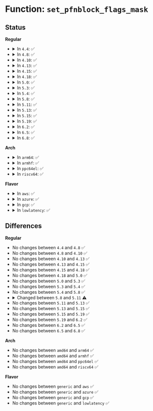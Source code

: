 # Function: <code>set_pfnblock_flags_mask</code>

## Status
<b>Regular</b>
<ul>
<li>
<details>
<summary>In <code>4.4</code>: ✅</summary>

```c
void set_pfnblock_flags_mask(struct page *page, long unsigned int flags, long unsigned int pfn, long unsigned int end_bitidx, long unsigned int mask);
```

**Collision:** Unique Global

**Inline:** No

**Transformation:** False

**Instances:**

```
In mm/page_alloc.c (ffffffff81195380)
Location: mm/page_alloc.c:6463
Inline: False
Direct callers:
  - mm/page_alloc.c:set_pageblock_migratetype
  - mm/compaction.c:__reset_isolation_suitable
  - mm/compaction.c:update_pageblock_skip
```
**Symbols:**

```
ffffffff81195380-ffffffff811953fe: set_pfnblock_flags_mask (STB_GLOBAL)
```
</details>
</li>
<li>
<details>
<summary>In <code>4.8</code>: ✅</summary>

```c
void set_pfnblock_flags_mask(struct page *page, long unsigned int flags, long unsigned int pfn, long unsigned int end_bitidx, long unsigned int mask);
```

**Collision:** Unique Global

**Inline:** No

**Transformation:** False

**Instances:**

```
In mm/page_alloc.c (ffffffff811a7fb0)
Location: mm/page_alloc.c:415
Inline: False
Direct callers:
  - mm/page_alloc.c:set_pageblock_migratetype
  - mm/compaction.c:update_pageblock_skip
  - mm/compaction.c:__reset_isolation_suitable
```
**Symbols:**

```
ffffffff811a7fb0-ffffffff811a8033: set_pfnblock_flags_mask (STB_GLOBAL)
```
</details>
</li>
<li>
<details>
<summary>In <code>4.10</code>: ✅</summary>

```c
void set_pfnblock_flags_mask(struct page *page, long unsigned int flags, long unsigned int pfn, long unsigned int end_bitidx, long unsigned int mask);
```

**Collision:** Unique Global

**Inline:** No

**Transformation:** False

**Instances:**

```
In mm/page_alloc.c (ffffffff811b8380)
Location: mm/page_alloc.c:420
Inline: False
Direct callers:
  - mm/page_alloc.c:set_pageblock_migratetype
  - mm/compaction.c:update_pageblock_skip
  - mm/compaction.c:__reset_isolation_suitable
```
**Symbols:**

```
ffffffff811b8380-ffffffff811b8403: set_pfnblock_flags_mask (STB_GLOBAL)
```
</details>
</li>
<li>
<details>
<summary>In <code>4.13</code>: ✅</summary>

```c
void set_pfnblock_flags_mask(struct page *page, long unsigned int flags, long unsigned int pfn, long unsigned int end_bitidx, long unsigned int mask);
```

**Collision:** Unique Global

**Inline:** No

**Transformation:** False

**Instances:**

```
In mm/page_alloc.c (ffffffff811c01e0)
Location: mm/page_alloc.c:436
Inline: False
Direct callers:
  - mm/page_alloc.c:set_pageblock_migratetype
  - mm/compaction.c:update_pageblock_skip
  - mm/compaction.c:__reset_isolation_suitable
```
**Symbols:**

```
ffffffff811c01e0-ffffffff811c025b: set_pfnblock_flags_mask (STB_GLOBAL)
```
</details>
</li>
<li>
<details>
<summary>In <code>4.15</code>: ✅</summary>

```c
void set_pfnblock_flags_mask(struct page *page, long unsigned int flags, long unsigned int pfn, long unsigned int end_bitidx, long unsigned int mask);
```

**Collision:** Unique Global

**Inline:** No

**Transformation:** False

**Instances:**

```
In mm/page_alloc.c (ffffffff811d4cb0)
Location: mm/page_alloc.c:451
Inline: False
Direct callers:
  - mm/page_alloc.c:set_pageblock_migratetype
  - mm/compaction.c:update_pageblock_skip
  - mm/compaction.c:__reset_isolation_suitable
```
**Symbols:**

```
ffffffff811d4cb0-ffffffff811d4d34: set_pfnblock_flags_mask (STB_GLOBAL)
```
</details>
</li>
<li>
<details>
<summary>In <code>4.18</code>: ✅</summary>

```c
void set_pfnblock_flags_mask(struct page *page, long unsigned int flags, long unsigned int pfn, long unsigned int end_bitidx, long unsigned int mask);
```

**Collision:** Unique Global

**Inline:** No

**Transformation:** False

**Instances:**

```
In mm/page_alloc.c (ffffffff811f60d0)
Location: mm/page_alloc.c:412
Inline: False
Direct callers:
  - mm/page_alloc.c:set_pageblock_migratetype
  - mm/compaction.c:update_pageblock_skip
  - mm/compaction.c:__reset_isolation_suitable
```
**Symbols:**

```
ffffffff811f60d0-ffffffff811f615c: set_pfnblock_flags_mask (STB_GLOBAL)
```
</details>
</li>
<li>
<details>
<summary>In <code>5.0</code>: ✅</summary>

```c
void set_pfnblock_flags_mask(struct page *page, long unsigned int flags, long unsigned int pfn, long unsigned int end_bitidx, long unsigned int mask);
```

**Collision:** Unique Global

**Inline:** No

**Transformation:** False

**Instances:**

```
In mm/page_alloc.c (ffffffff812083a0)
Location: mm/page_alloc.c:456
Inline: False
Direct callers:
  - mm/page_alloc.c:set_pageblock_migratetype
  - mm/compaction.c:update_pageblock_skip
  - mm/compaction.c:__reset_isolation_suitable
```
**Symbols:**

```
ffffffff812083a0-ffffffff81208428: set_pfnblock_flags_mask (STB_GLOBAL)
```
</details>
</li>
<li>
<details>
<summary>In <code>5.3</code>: ✅</summary>

```c
void set_pfnblock_flags_mask(struct page *page, long unsigned int flags, long unsigned int pfn, long unsigned int end_bitidx, long unsigned int mask);
```

**Collision:** Unique Global

**Inline:** No

**Transformation:** False

**Instances:**

```
In mm/page_alloc.c (ffffffff8126e790)
Location: mm/page_alloc.c:518
Inline: False
Direct callers:
  - mm/compaction.c:compact_zone
  - mm/compaction.c:compaction_alloc
  - mm/compaction.c:fast_isolate_freepages
  - mm/compaction.c:isolate_migratepages_block
  - mm/compaction.c:isolate_migratepages_block
  - mm/compaction.c:__reset_isolation_pfn
  - mm/compaction.c:__reset_isolation_pfn
  - mm/page_alloc.c:set_pageblock_migratetype
```
**Symbols:**

```
ffffffff8126e790-ffffffff8126e814: set_pfnblock_flags_mask (STB_GLOBAL)
```
</details>
</li>
<li>
<details>
<summary>In <code>5.4</code>: ✅</summary>

```c
void set_pfnblock_flags_mask(struct page *page, long unsigned int flags, long unsigned int pfn, long unsigned int end_bitidx, long unsigned int mask);
```

**Collision:** Unique Global

**Inline:** No

**Transformation:** False

**Instances:**

```
In mm/page_alloc.c (ffffffff8127d5d0)
Location: mm/page_alloc.c:505
Inline: False
Direct callers:
  - mm/compaction.c:compact_zone
  - mm/compaction.c:compaction_alloc
  - mm/compaction.c:fast_isolate_freepages
  - mm/compaction.c:isolate_migratepages_block
  - mm/compaction.c:isolate_migratepages_block
  - mm/compaction.c:__reset_isolation_pfn
  - mm/compaction.c:__reset_isolation_pfn
  - mm/page_alloc.c:set_pageblock_migratetype
```
**Symbols:**

```
ffffffff8127d5d0-ffffffff8127d654: set_pfnblock_flags_mask (STB_GLOBAL)
```
</details>
</li>
<li>
<details>
<summary>In <code>5.8</code>: ✅</summary>

```c
void set_pfnblock_flags_mask(struct page *page, long unsigned int flags, long unsigned int pfn, long unsigned int end_bitidx, long unsigned int mask);
```

**Collision:** Unique Global

**Inline:** No

**Transformation:** False

**Instances:**

```
In mm/page_alloc.c (ffffffff812af5b0)
Location: mm/page_alloc.c:504
Inline: False
Direct callers:
  - mm/compaction.c:fast_find_migrateblock
  - mm/compaction.c:isolate_freepages
  - mm/compaction.c:fast_isolate_freepages
  - mm/compaction.c:isolate_migratepages_block
  - mm/compaction.c:isolate_migratepages_block
  - mm/compaction.c:__reset_isolation_pfn
  - mm/compaction.c:__reset_isolation_pfn
  - mm/page_alloc.c:__isolate_free_page
  - mm/page_alloc.c:unreserve_highatomic_pageblock
  - mm/page_alloc.c:steal_suitable_fallback
  - mm/page_alloc.c:steal_suitable_fallback
```
**Symbols:**

```
ffffffff812af5b0-ffffffff812af639: set_pfnblock_flags_mask (STB_GLOBAL)
```
</details>
</li>
<li>
<details>
<summary>In <code>5.11</code>: ✅</summary>

```c
void set_pfnblock_flags_mask(struct page *page, long unsigned int flags, long unsigned int pfn, long unsigned int mask);
```

**Collision:** Unique Global

**Inline:** No

**Transformation:** False

**Instances:**

```
In mm/page_alloc.c (ffffffff812bb200)
Location: mm/page_alloc.c:506
Inline: False
Direct callers:
  - mm/compaction.c:fast_find_migrateblock
  - mm/compaction.c:isolate_freepages
  - mm/compaction.c:fast_isolate_freepages
  - mm/compaction.c:isolate_migratepages_block
  - mm/compaction.c:isolate_migratepages_block
  - mm/compaction.c:__reset_isolation_pfn
  - mm/compaction.c:__reset_isolation_pfn
  - mm/page_alloc.c:__isolate_free_page
  - mm/page_alloc.c:unreserve_highatomic_pageblock
  - mm/page_alloc.c:steal_suitable_fallback
  - mm/page_alloc.c:steal_suitable_fallback
```
**Symbols:**

```
ffffffff812bb200-ffffffff812bb27f: set_pfnblock_flags_mask (STB_GLOBAL)
```
</details>
</li>
<li>
<details>
<summary>In <code>5.13</code>: ✅</summary>

```c
void set_pfnblock_flags_mask(struct page *page, long unsigned int flags, long unsigned int pfn, long unsigned int mask);
```

**Collision:** Unique Global

**Inline:** No

**Transformation:** False

**Instances:**

```
In mm/page_alloc.c (ffffffff812c0350)
Location: mm/page_alloc.c:528
Inline: False
Direct callers:
  - mm/compaction.c:fast_find_migrateblock
  - mm/compaction.c:isolate_freepages
  - mm/compaction.c:isolate_migratepages_block
  - mm/compaction.c:isolate_migratepages_block
  - mm/compaction.c:__reset_isolation_pfn
  - mm/compaction.c:__reset_isolation_pfn
  - mm/page_alloc.c:__isolate_free_page
  - mm/page_alloc.c:unreserve_highatomic_pageblock
  - mm/page_alloc.c:steal_suitable_fallback
  - mm/page_alloc.c:steal_suitable_fallback
```
**Symbols:**

```
ffffffff812c0350-ffffffff812c03cf: set_pfnblock_flags_mask (STB_GLOBAL)
```
</details>
</li>
<li>
<details>
<summary>In <code>5.15</code>: ✅</summary>

```c
void set_pfnblock_flags_mask(struct page *page, long unsigned int flags, long unsigned int pfn, long unsigned int mask);
```

**Collision:** Unique Global

**Inline:** No

**Transformation:** False

**Instances:**

```
In mm/page_alloc.c (ffffffff813030e0)
Location: mm/page_alloc.c:531
Inline: False
Direct callers:
  - mm/compaction.c:fast_find_migrateblock
  - mm/compaction.c:isolate_freepages
  - mm/compaction.c:isolate_migratepages_block
  - mm/compaction.c:isolate_migratepages_block
  - mm/compaction.c:__reset_isolation_pfn
  - mm/compaction.c:__reset_isolation_pfn
  - mm/page_alloc.c:__isolate_free_page
  - mm/page_alloc.c:unreserve_highatomic_pageblock
  - mm/page_alloc.c:steal_suitable_fallback
  - mm/page_alloc.c:steal_suitable_fallback
```
**Symbols:**

```
ffffffff813030e0-ffffffff8130315f: set_pfnblock_flags_mask (STB_GLOBAL)
```
</details>
</li>
<li>
<details>
<summary>In <code>5.19</code>: ✅</summary>

```c
void set_pfnblock_flags_mask(struct page *page, long unsigned int flags, long unsigned int pfn, long unsigned int mask);
```

**Collision:** Unique Global

**Inline:** No

**Transformation:** False

**Instances:**

```
In mm/page_alloc.c (ffffffff8136aa70)
Location: mm/page_alloc.c:521
Inline: False
Direct callers:
  - mm/compaction.c:fast_find_migrateblock
  - mm/compaction.c:isolate_freepages
  - mm/compaction.c:isolate_migratepages_block
  - mm/compaction.c:isolate_migratepages_block
  - mm/compaction.c:__reset_isolation_pfn
  - mm/page_alloc.c:__isolate_free_page
  - mm/page_alloc.c:unreserve_highatomic_pageblock
  - mm/page_alloc.c:steal_suitable_fallback
  - mm/page_alloc.c:steal_suitable_fallback
```
**Symbols:**

```
ffffffff8136aa70-ffffffff8136ab1d: set_pfnblock_flags_mask (STB_GLOBAL)
```
</details>
</li>
<li>
<details>
<summary>In <code>6.2</code>: ✅</summary>

```c
void set_pfnblock_flags_mask(struct page *page, long unsigned int flags, long unsigned int pfn, long unsigned int mask);
```

**Collision:** Unique Global

**Inline:** No

**Transformation:** False

**Instances:**

```
In mm/page_alloc.c (ffffffff813e6da0)
Location: mm/page_alloc.c:582
Inline: False
Direct callers:
  - mm/compaction.c:fast_find_migrateblock
  - mm/compaction.c:isolate_freepages
  - mm/compaction.c:isolate_migratepages_block
  - mm/compaction.c:isolate_migratepages_block
  - mm/compaction.c:__reset_isolation_pfn
  - mm/page_alloc.c:__init_zone_device_page
  - mm/page_alloc.c:memmap_init_range
  - mm/page_alloc.c:__isolate_free_page
  - mm/page_alloc.c:unreserve_highatomic_pageblock
  - mm/page_alloc.c:steal_suitable_fallback
  - mm/page_alloc.c:steal_suitable_fallback
```
**Symbols:**

```
ffffffff813e6da0-ffffffff813e6e4a: set_pfnblock_flags_mask (STB_GLOBAL)
```
</details>
</li>
<li>
<details>
<summary>In <code>6.5</code>: ✅</summary>

```c
void set_pfnblock_flags_mask(struct page *page, long unsigned int flags, long unsigned int pfn, long unsigned int mask);
```

**Collision:** Unique Global

**Inline:** No

**Transformation:** False

**Instances:**

```
In mm/page_alloc.c (ffffffff8141bf00)
Location: mm/page_alloc.c:423
Inline: False
Direct callers:
  - mm/compaction.c:isolate_freepages
  - mm/compaction.c:fast_isolate_freepages
  - mm/compaction.c:isolate_migratepages_block
  - mm/compaction.c:isolate_migratepages_block
  - mm/compaction.c:__reset_isolation_pfn
  - mm/page_alloc.c:get_page_from_freelist
  - mm/page_alloc.c:__isolate_free_page
  - mm/page_alloc.c:unreserve_highatomic_pageblock
  - mm/page_alloc.c:steal_suitable_fallback
  - mm/page_alloc.c:steal_suitable_fallback
```
**Symbols:**

```
ffffffff8141bf00-ffffffff8141bfaa: set_pfnblock_flags_mask (STB_GLOBAL)
```
</details>
</li>
<li>
<details>
<summary>In <code>6.8</code>: ✅</summary>

```c
void set_pfnblock_flags_mask(struct page *page, long unsigned int flags, long unsigned int pfn, long unsigned int mask);
```

**Collision:** Unique Global

**Inline:** No

**Transformation:** False

**Instances:**

```
In mm/page_alloc.c (ffffffff81448a70)
Location: mm/page_alloc.c:405
Inline: False
Direct callers:
  - mm/compaction.c:isolate_freepages
  - mm/compaction.c:fast_isolate_freepages
  - mm/compaction.c:isolate_migratepages_block
  - mm/compaction.c:isolate_migratepages_block
  - mm/compaction.c:__reset_isolation_pfn
  - mm/page_alloc.c:get_page_from_freelist
  - mm/page_alloc.c:__isolate_free_page
  - mm/page_alloc.c:unreserve_highatomic_pageblock
  - mm/page_alloc.c:steal_suitable_fallback
  - mm/page_alloc.c:steal_suitable_fallback
```
**Symbols:**

```
ffffffff81448a70-ffffffff81448b1a: set_pfnblock_flags_mask (STB_GLOBAL)
```
</details>
</li>
</ul>
<b>Arch</b>
<ul>
<li>
<details>
<summary>In <code>arm64</code>: ✅</summary>

```c
void set_pfnblock_flags_mask(struct page *page, long unsigned int flags, long unsigned int pfn, long unsigned int end_bitidx, long unsigned int mask);
```

**Collision:** Unique Global

**Inline:** No

**Transformation:** False

**Instances:**

```
In mm/page_alloc.c (ffff800010314ea0)
Location: mm/page_alloc.c:505
Inline: False
Direct callers:
  - mm/compaction.c:compact_zone
  - mm/compaction.c:compaction_alloc
  - mm/compaction.c:fast_isolate_freepages
  - mm/compaction.c:isolate_migratepages_block
  - mm/compaction.c:isolate_migratepages_block
  - mm/compaction.c:__reset_isolation_pfn
  - mm/page_alloc.c:set_pageblock_migratetype
```
**Symbols:**

```
ffff800010314ea0-ffff800010314f6c: set_pfnblock_flags_mask (STB_GLOBAL)
```
</details>
</li>
<li>
<details>
<summary>In <code>armhf</code>: ✅</summary>

```c
void set_pfnblock_flags_mask(struct page *page, long unsigned int flags, long unsigned int pfn, long unsigned int end_bitidx, long unsigned int mask);
```

**Collision:** Unique Global

**Inline:** No

**Transformation:** False

**Instances:**

```
In mm/page_alloc.c (c052f7e0)
Location: mm/page_alloc.c:505
Inline: False
Direct callers:
  - mm/compaction.c:compact_zone
  - mm/compaction.c:compaction_alloc
  - mm/compaction.c:fast_isolate_freepages
  - mm/compaction.c:isolate_migratepages_block
  - mm/compaction.c:isolate_migratepages_block
  - mm/compaction.c:__reset_isolation_pfn
  - mm/compaction.c:__reset_isolation_pfn
  - mm/page_alloc.c:set_pageblock_migratetype
```
**Symbols:**

```
c052f7e0-c052f884: set_pfnblock_flags_mask (STB_GLOBAL)
```
</details>
</li>
<li>
<details>
<summary>In <code>ppc64el</code>: ✅</summary>

```c
void set_pfnblock_flags_mask(struct page *page, long unsigned int flags, long unsigned int pfn, long unsigned int end_bitidx, long unsigned int mask);
```

**Collision:** Unique Global

**Inline:** No

**Transformation:** False

**Instances:**

```
In mm/page_alloc.c (c0000000003e6ba0)
Location: mm/page_alloc.c:505
Inline: False
Direct callers:
  - mm/compaction.c:compact_zone
  - mm/compaction.c:compaction_alloc
  - mm/compaction.c:fast_isolate_freepages
  - mm/compaction.c:isolate_migratepages_block
  - mm/compaction.c:isolate_migratepages_block
  - mm/compaction.c:__reset_isolation_pfn
  - mm/compaction.c:__reset_isolation_pfn
  - mm/page_alloc.c:set_pageblock_migratetype
```
**Symbols:**

```
c0000000003e6ba0-c0000000003e6c94: set_pfnblock_flags_mask (STB_GLOBAL)
```
</details>
</li>
<li>
<details>
<summary>In <code>riscv64</code>: ✅</summary>

```c
void set_pfnblock_flags_mask(struct page *page, long unsigned int flags, long unsigned int pfn, long unsigned int end_bitidx, long unsigned int mask);
```

**Collision:** Unique Global

**Inline:** No

**Transformation:** False

**Instances:**

```
In mm/page_alloc.c (ffffffe00021b9a2)
Location: mm/page_alloc.c:505
Inline: False
Direct callers:
  - mm/compaction.c:compact_zone
  - mm/compaction.c:compaction_alloc
  - mm/compaction.c:fast_isolate_freepages
  - mm/compaction.c:isolate_migratepages_block
  - mm/compaction.c:isolate_migratepages_block
  - mm/compaction.c:__reset_isolation_pfn
  - mm/compaction.c:__reset_isolation_pfn
  - mm/page_alloc.c:set_pageblock_migratetype
```
**Symbols:**

```
ffffffe00021b9a2-ffffffe00021ba46: set_pfnblock_flags_mask (STB_GLOBAL)
```
</details>
</li>
</ul>
<b>Flavor</b>
<ul>
<li>
<details>
<summary>In <code>aws</code>: ✅</summary>

```c
void set_pfnblock_flags_mask(struct page *page, long unsigned int flags, long unsigned int pfn, long unsigned int end_bitidx, long unsigned int mask);
```

**Collision:** Unique Global

**Inline:** No

**Transformation:** False

**Instances:**

```
In mm/page_alloc.c (ffffffff81275c20)
Location: mm/page_alloc.c:505
Inline: False
Direct callers:
  - mm/compaction.c:compact_zone
  - mm/compaction.c:compaction_alloc
  - mm/compaction.c:fast_isolate_freepages
  - mm/compaction.c:isolate_migratepages_block
  - mm/compaction.c:isolate_migratepages_block
  - mm/compaction.c:__reset_isolation_pfn
  - mm/compaction.c:__reset_isolation_pfn
  - mm/page_alloc.c:set_pageblock_migratetype
```
**Symbols:**

```
ffffffff81275c20-ffffffff81275ca4: set_pfnblock_flags_mask (STB_GLOBAL)
```
</details>
</li>
<li>
<details>
<summary>In <code>azure</code>: ✅</summary>

```c
void set_pfnblock_flags_mask(struct page *page, long unsigned int flags, long unsigned int pfn, long unsigned int end_bitidx, long unsigned int mask);
```

**Collision:** Unique Global

**Inline:** No

**Transformation:** False

**Instances:**

```
In mm/page_alloc.c (ffffffff81267b70)
Location: mm/page_alloc.c:505
Inline: False
Direct callers:
  - mm/compaction.c:compact_zone
  - mm/compaction.c:compaction_alloc
  - mm/compaction.c:fast_isolate_freepages
  - mm/compaction.c:isolate_migratepages_block
  - mm/compaction.c:isolate_migratepages_block
  - mm/compaction.c:__reset_isolation_pfn
  - mm/compaction.c:__reset_isolation_pfn
  - mm/page_alloc.c:set_pageblock_migratetype
```
**Symbols:**

```
ffffffff81267b70-ffffffff81267bf4: set_pfnblock_flags_mask (STB_GLOBAL)
```
</details>
</li>
<li>
<details>
<summary>In <code>gcp</code>: ✅</summary>

```c
void set_pfnblock_flags_mask(struct page *page, long unsigned int flags, long unsigned int pfn, long unsigned int end_bitidx, long unsigned int mask);
```

**Collision:** Unique Global

**Inline:** No

**Transformation:** False

**Instances:**

```
In mm/page_alloc.c (ffffffff812739c0)
Location: mm/page_alloc.c:505
Inline: False
Direct callers:
  - mm/compaction.c:compact_zone
  - mm/compaction.c:compaction_alloc
  - mm/compaction.c:fast_isolate_freepages
  - mm/compaction.c:isolate_migratepages_block
  - mm/compaction.c:isolate_migratepages_block
  - mm/compaction.c:__reset_isolation_pfn
  - mm/compaction.c:__reset_isolation_pfn
  - mm/page_alloc.c:set_pageblock_migratetype
```
**Symbols:**

```
ffffffff812739c0-ffffffff81273a44: set_pfnblock_flags_mask (STB_GLOBAL)
```
</details>
</li>
<li>
<details>
<summary>In <code>lowlatency</code>: ✅</summary>

```c
void set_pfnblock_flags_mask(struct page *page, long unsigned int flags, long unsigned int pfn, long unsigned int end_bitidx, long unsigned int mask);
```

**Collision:** Unique Global

**Inline:** No

**Transformation:** False

**Instances:**

```
In mm/page_alloc.c (ffffffff812834c0)
Location: mm/page_alloc.c:505
Inline: False
Direct callers:
  - mm/compaction.c:compact_zone
  - mm/compaction.c:compaction_alloc
  - mm/compaction.c:fast_isolate_freepages
  - mm/compaction.c:isolate_migratepages_block
  - mm/compaction.c:isolate_migratepages_block
  - mm/compaction.c:__reset_isolation_pfn
  - mm/compaction.c:__reset_isolation_pfn
  - mm/page_alloc.c:set_pageblock_migratetype
```
**Symbols:**

```
ffffffff812834c0-ffffffff81283544: set_pfnblock_flags_mask (STB_GLOBAL)
```
</details>
</li>
</ul>

## Differences
<b>Regular</b>
<ul>
<li>
No changes between <code>4.4</code> and <code>4.8</code> ✅
</li>
<li>
No changes between <code>4.8</code> and <code>4.10</code> ✅
</li>
<li>
No changes between <code>4.10</code> and <code>4.13</code> ✅
</li>
<li>
No changes between <code>4.13</code> and <code>4.15</code> ✅
</li>
<li>
No changes between <code>4.15</code> and <code>4.18</code> ✅
</li>
<li>
No changes between <code>4.18</code> and <code>5.0</code> ✅
</li>
<li>
No changes between <code>5.0</code> and <code>5.3</code> ✅
</li>
<li>
No changes between <code>5.3</code> and <code>5.4</code> ✅
</li>
<li>
No changes between <code>5.4</code> and <code>5.8</code> ✅
</li>
<li>
<details>
<summary>Changed between <code>5.8</code> and <code>5.11</code> ⚠️</summary>
<ul>
<li>
<b>Param removed. </b>
<code>long unsigned int end_bitidx</code>
</li>
<li>
<b>Param reordered. </b>
<code>page, flags, pfn, end_bitidx, mask</code> ➡️ <code>page, flags, pfn, mask</code>
</li>
</ul>
</details>
</li>
<li>
No changes between <code>5.11</code> and <code>5.13</code> ✅
</li>
<li>
No changes between <code>5.13</code> and <code>5.15</code> ✅
</li>
<li>
No changes between <code>5.15</code> and <code>5.19</code> ✅
</li>
<li>
No changes between <code>5.19</code> and <code>6.2</code> ✅
</li>
<li>
No changes between <code>6.2</code> and <code>6.5</code> ✅
</li>
<li>
No changes between <code>6.5</code> and <code>6.8</code> ✅
</li>
</ul>
<b>Arch</b>
<ul>
<li>
No changes between <code>amd64</code> and <code>arm64</code> ✅
</li>
<li>
No changes between <code>amd64</code> and <code>armhf</code> ✅
</li>
<li>
No changes between <code>amd64</code> and <code>ppc64el</code> ✅
</li>
<li>
No changes between <code>amd64</code> and <code>riscv64</code> ✅
</li>
</ul>
<b>Flavor</b>
<ul>
<li>
No changes between <code>generic</code> and <code>aws</code> ✅
</li>
<li>
No changes between <code>generic</code> and <code>azure</code> ✅
</li>
<li>
No changes between <code>generic</code> and <code>gcp</code> ✅
</li>
<li>
No changes between <code>generic</code> and <code>lowlatency</code> ✅
</li>
</ul>
